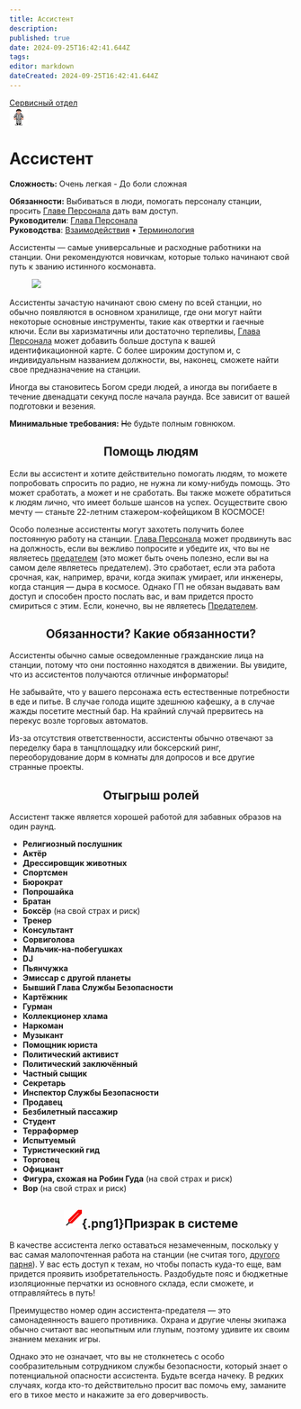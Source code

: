 ```yaml
---
title: Ассистент
description: 
published: true
date: 2024-09-25T16:42:41.644Z
tags: 
editor: markdown
dateCreated: 2024-09-25T16:42:41.644Z
---
```


<div style="display: flex; justify-content: center;">
  <div class="roles-passport serv">
    <div class="title serv"><a href="/ru/roles/servicedepartment">Сервисный отдел</a></div>
    <div>
      <div><div><img src="/roles/assistant.png" alt="Фотография ассистента" id="assistant-image"></div></div>
    <div><div>
      <h1>Ассистент</h1>
      <p><strong>Сложность:</strong>  Очень легкая - До боли сложная</p>
      <strong>Обязанности:</strong> Выбиваться в люди, помогать персоналу станции, просить <a href="/roles/headofpersonnel">Главе Персонала</a> дать вам доступ.<br>
      <b>Руководители</b>: <a href="/ru/roles/headofpersonnel">Глава Персонала</a><br>
      <b>Руководства</b>: <a href="/ru/guides/interactions">Взаимодействия</a> • <a href="/guides/terminology">Терминология</a>
    </div></div>
    </div>
  </div>
</div>

Ассистенты — самые универсальные и расходные работники на станции. Они рекомендуются новичкам, которые только начинают свой путь к званию истинного космонавта.

<figure class="img">
   <p><img src="/ru/roles/serv/300px-bar.png" ></figure>

Ассистенты зачастую начинают свою смену по всей станции, но обычно появляются в основном хранилище, где они могут найти некоторые основные инструменты, такие как отвертки и гаечные ключи. Если вы харизматичны или достаточно терпеливы, <a href="/ru/roles/headofpersonnel">Глава Персонала</a> может добавить больше доступа к вашей идентификационной карте. С более широким доступом и, с индивидуальным названием должности, вы, наконец, сможете найти свое предназначение на станции.

Иногда вы становитесь Богом среди людей, а иногда вы погибаете в течение двенадцати секунд после начала раунда. Все зависит от вашей подготовки и везения.

**Минимальные требования:** ~~Не~~ будьте полным говнюком.

## <center>Помощь людям

Если вы ассистент и хотите действительно помогать людям, то можете попробовать спросить по радио, не нужна ли кому-нибудь помощь. Это может сработать, а может и не сработать. Вы также можете обратиться к людям лично, что имеет больше шансов на успех. Осуществите свою мечту — станьте 22-летним стажером-кофейщиком В КОСМОСЕ!

Особо полезные ассистенты могут захотеть получить более постоянную работу на станции. <a href="/ru/roles/headofpersonnel">Глава Персонала</a> может продвинуть вас на должность, если вы вежливо попросите и убедите их, что вы не являетесь <a href="/ru/roles/traitor">предателем</a> (это может быть очень полезно, если вы на самом деле являетесь предателем). Это сработает, если эта работа срочная, как, например, врачи, когда экипаж умирает, или инженеры, когда станция — дыра в космосе. Однако ГП не обязан выдавать вам доступ и способен просто послать вас, и вам придется просто смириться с этим. Если, конечно, вы не являетесь <a href="/ru/roles/traitor">Предателем</a>.

## <center>Обязанности? Какие обязанности?

Ассистенты обычно самые осведомленные гражданские лица на станции, потому что они постоянно находятся в движении. Вы увидите, что из ассистентов получаются отличные информаторы!

Не забывайте, что у вашего персонажа есть естественные потребности в еде и питье. В случае голода ищите здешнюю кафешку, а в случае жажды посетите местный бар. На крайний случай прервитесь на перекус возле торговых автоматов.

Из-за отсутствия ответственности, ассистенты обычно отвечают за переделку бара в танцплощадку или боксерский ринг, переоборудование дорм в комнаты для допросов и все другие странные проекты.

## <center> Отыгрыш ролей

Ассистент также является хорошей работой для забавных образов на один раунд.

- **Религиозный послушник**
- **Актёр**
- **Дрессировщик животных**
- **Спортсмен**
- **Бюрократ**
- **Попрошайка**
- **Братан**
- **Боксёр** (на свой страх и риск)
- **Тренер**
- **Консультант**
- **Сорвиголова**
- **Мальчик-на-побегушках**
- **DJ**
- **Пьянчужка**
- **Эмиссар с другой планеты**
- **Бывший Глава Службы Безопасности**
- **Картёжник**
- **Гурман**
- **Коллекционер хлама**
- **Наркоман**
- **Музыкант**
- **Помощник юриста**
- **Политический активист**
- **Политический заключённый**
- **Частный сыщик**
- **Секретарь**
- **Инспектор Службы Безопасности**
- **Продавец**
- **Безбилетный пассажир**
- **Студент**
- **Терраформер**
- **Испытуемый**
- **Туристический гид**
- **Торговец**
- **Официант**
- **Фигура, схожая на Робин Гуда** (на свой страх и риск)
- **Вор** (на свой страх и риск)

## <center> ![sword.gif](/guides/sword.gif){.png1}<span class="up">Призрак в системе</span></center>

В качестве ассистента легко оставаться незамеченным, поскольку у вас самая малопочтенная работа на станции (не считая того, <a href="/ru/roles/clown">другого парня</a>). У вас есть доступ к техам, но чтобы попасть куда-то еще, вам придется проявить изобретательность. Раздобудьте пояс и бюджетные изоляционные перчатки из основного склада, если сможете, и отправляйтесь в путь!

Преимущество номер один ассистента-предателя — это самонадеянность вашего противника. Охрана и другие члены экипажа обычно считают вас неопытным или глупым, поэтому удивите их своим знанием механик игры.

Однако это не означает, что вы не столкнетесь с особо сообразительным сотрудником службы безопасности, который знает о потенциальной опасности ассистента. Будьте всегда начеку. В редких случаях, когда кто-то действительно просит вас помочь ему, заманите его в тихое место и накажите за его доверчивость.

<div class="table"></div>